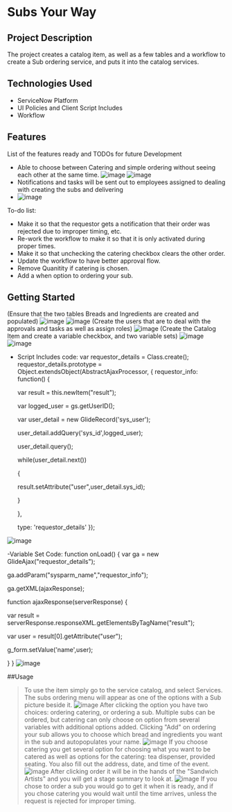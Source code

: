 # Subs Your Way

## Project Description
The project creates a catalog item, as well as a few tables and a workflow to create a Sub ordering service, and puts it into the catalog services.

## Technologies Used

* ServiceNow Platform
* UI Policies and Client Script Includes
* Workflow

## Features

List of the features ready and TODOs for future Development
* Able to choose between Catering and simple ordering without seeing each other at the same time.
![image](https://user-images.githubusercontent.com/80430334/127917767-e887fd53-31b4-4fb3-a91c-1d1e82feb3df.png)
![image](https://user-images.githubusercontent.com/80430334/127917787-a3757eb9-bda2-4efb-be55-9b9fd0d536ed.png)
* Notifications and tasks will be sent out to employees assigned to dealing with creating the subs and delivering
* ![image](https://user-images.githubusercontent.com/80430334/127918083-706bee6d-c497-4f07-aa0a-8aaf4bf662b0.png)


To-do list:
* Make it so that the requestor gets a notification that their order was rejected due to improper timing, etc.
* Re-work the workflow to make it so that it is only activated during proper times.
* Make it so that unchecking the catering checkbox clears the other order.
* Update the workflow to have better approval flow.
* Remove Quanitity if catering is chosen.
* Add a when option to ordering your sub.

## Getting Started

(Ensure that the two tables Breads and Ingredients are created and populated)
![image](https://user-images.githubusercontent.com/80430334/127918168-f6d2f230-3050-4bc9-9359-7f02cbed69a0.png)
![image](https://user-images.githubusercontent.com/80430334/127918192-a683e7be-a744-4647-8b16-fd8785344832.png)
(Create the users that are to deal with the approvals and tasks as well as assign roles)
![image](https://user-images.githubusercontent.com/80430334/127918251-d814460d-2765-44f9-ad06-014d0aa17675.png)
(Create the Catalog Item and create a variable checkbox, and two variable sets)
![image](https://user-images.githubusercontent.com/80430334/127918322-092c1ead-f607-4870-89cd-839e1cc5a653.png)
![image](https://user-images.githubusercontent.com/80430334/127918343-ce344a30-251d-416a-93c7-834735fb3aa2.png)

- Script Includes code: 
var requestor_details = Class.create();
requestor_details.prototype = Object.extendsObject(AbstractAjaxProcessor, {
 requestor_info: function() {


  var result = this.newItem("result");


  var logged_user = gs.getUserID();


  var user_detail = new GlideRecord('sys_user');


  user_detail.addQuery('sys_id',logged_user);


  user_detail.query();


  while(user_detail.next())


  {

  result.setAttribute("user",user_detail.sys_id);

  }


  },


    type: 'requestor_details'
});

![image](https://user-images.githubusercontent.com/80430334/127917183-3283fdc1-1f99-4863-9c8a-374fbe1c2f87.png)

-Variable Set Code: 
function onLoad() {
   var ga = new GlideAjax("requestor_details");


  ga.addParam("sysparm_name","requestor_info");


  ga.getXML(ajaxResponse);


  function ajaxResponse(serverResponse) {


  var result = serverResponse.responseXML.getElementsByTagName("result");


  var user = result[0].getAttribute("user");

  g_form.setValue('name',user);


}
}
![image](https://user-images.githubusercontent.com/80430334/127917131-aabaa354-02b2-4eb9-972d-7ce81469e446.png)

##Usage

>To use the item simply go to the service catalog, and select Services. The subs ordering menu will appear as one of the options with a Sub picture beside it.
![image](https://user-images.githubusercontent.com/80430334/127918620-a2be3cbf-a721-4f0f-8eed-d25db7fae91e.png)
After clicking the option you have two choices: ordering catering, or ordering a sub. Multiple subs can be ordered, but catering can only choose on option from several variables with additional options added. Clicking "Add" on ordering your sub allows you to choose which bread and ingredients you want in the sub and autopopulates your name.
![image](https://user-images.githubusercontent.com/80430334/127919700-88dc7d92-b48e-4ab6-832e-a3eeab2eddec.png)
If you choose catering you get several option for choosing what you want to be catered as well as options for the catering: tea dispenser, provided seating. You also fill out the address, date, and time of the event.
![image](https://user-images.githubusercontent.com/80430334/127920083-ba04ab01-42d1-4aee-bd37-af4a93573315.png)
After clicking order it will be in the hands of the "Sandwich Artists" and you will get a stage summary to look at.
![image](https://user-images.githubusercontent.com/80430334/127920285-f6153b7a-2bef-4826-aa30-269410e821f1.png)
If you chose to order a sub you would go to get it when it is ready, and if you chose catering you would wait until the time arrives, unless the request is rejected for improper timing.

